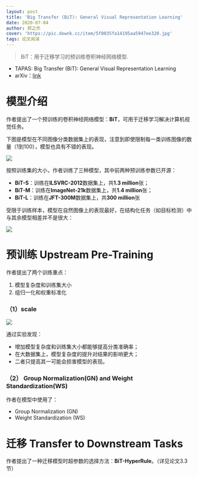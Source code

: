 ```yaml
---
layout: post
title: 'Big Transfer (BiT): General Visual Representation Learning'
date: 2020-07-04
author: 郑之杰
cover: 'https://pic.downk.cc/item/5f0035fa14195aa5947ee320.jpg'
tags: 论文阅读
---
```


> BiT：用于迁移学习的预训练卷积神经网络模型.

- TAPAS: Big Transfer (BiT): General Visual Representation Learning
- arXiv：[link](https://arxiv.org/abs/1912.11370)

# 模型介绍
作者提出了一个预训练的卷积神经网络模型：**BiT**，可用于迁移学习解决计算机视觉任务。

下图是模型在不同图像分类数据集上的表现，注意到即使限制每一类训练图像的数量（1到100），模型也具有不错的表现。

![](https://pic.downk.cc/item/5f00482e14195aa594869064.jpg)

按照训练集的大小，作者训练了三种模型，其中前两种预训练参数已开源：
- **BiT-S**：训练在**ILSVRC-2012**数据集上，共**1.3 million**张；
- **BiT-M**：训练在**ImageNet-21k**数据集上，共**1.4 million**张；
- **BiT-L**：训练在**JFT-300M**数据集上，共**300 million**张

受限于训练样本，模型在自然图像上的表现最好，在结构化任务（如目标检测）中与其余模型相差并不是很大：

![](https://pic.downk.cc/item/5f0049dc14195aa594874260.jpg)

# 预训练  Upstream Pre-Training
作者提出了两个训练重点：
1. 模型复杂度和训练集大小
2. 组归一化和权重标准化

### （1）scale

![](https://pic.downk.cc/item/5f004aca14195aa59487a838.jpg)

通过实验发现：
- 增加模型复杂度和训练集大小都能够提高分类准确率；
- 在大数据集上，模型复杂度的提升对结果的影响更大；
- 二者只提高其一可能会损害模型的表现。

### （2） Group Normalization(GN) and Weight Standardization(WS)
作者在模型中使用了：
- Group Normalization (GN)
- Weight Standardization (WS)

# 迁移 Transfer to Downstream Tasks
作者提出了一种迁移模型时超参数的选择方法：**BiT-HyperRule**。（详见论文3.3节）


